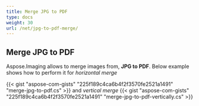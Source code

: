```yaml
---
title: Merge JPG to PDF
type: docs
weight: 30
url: /net/jpg-to-pdf-merge/
---
```


## **Merge JPG to PDF**
Aspose.Imaging allows to merge images from, **JPG to PDF**. Below example shows how to perform it for *horizontal merge*

{{< gist "aspose-com-gists" "225f189c4ca6b4f2f3570fe2521a1491" "merge-jpg-to-pdf.cs" >}}
and *vertical merge*
{{< gist "aspose-com-gists" "225f189c4ca6b4f2f3570fe2521a1491" "merge-jpg-to-pdf-vertically.cs" >}}